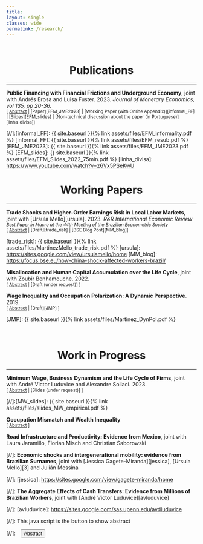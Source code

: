 ```yaml
---
title: 
layout: single
classes: wide
permalink: /research/
---
```

<br/> 



# <center> Publications </center>
- - -

**Public Financing with Financial Frictions and Underground Economy**, joint with Andrés Erosa and Luisa Fuster. 2023. *Journal of Monetary Economics, vol 135, pp 20-36.* <br/> 
<small>[ <a href="#" onclick="visib('undergraound_ff')">Abstract</a> | [Paper][EFM_JME2023] | [Working Paper (with Online Appendix)][informal_FF] | [Slides][EFM_slides] | [Non-technical discussion about the paper (in Portuguese)][linha_divisa]] </small>

<div id="undergraound_ff" style="display: none; text-align: justify; line-height: 1.2" ><small>
What are the aggregate effects of informality in a financially constrained economy? We develop and calibrate an entrepreneurship model to data on matched employer-employee from both formal and informal sectors in Brazil. The model distinguishes between informality on the business side (extensive margin) and the informal hiring by formal firms (intensive margin). We find that when informality is eliminated along both margins, aggregate output increases 9.3%, capital 14.7%, TFP 5.4%, and tax revenue 37%. The output and TFP increases would be much larger if informality were only eliminated on the extensive margin, a result that supports the view that the informal economy can play a positive role in an economy with financial frictions. Finally, we find that the output cost of financing social security in our baseline model is about twice as large as the one in an economy with no frictions.
</small><br><br/></div>

[//]:[informal_FF]: {{ site.baseurl }}{% link assets/files/EFM_informality.pdf %}
[informal_FF]: {{ site.baseurl }}{% link assets/files/EFM_resub.pdf %}
[EFM_JME2023]: {{ site.baseurl }}{% link assets/files/EFM_JME2023.pdf %}
[EFM_slides]: {{ site.baseurl }}{% link assets/files/EFM_Slides_2022_75min.pdf %}
[linha_divisa]: https://www.youtube.com/watch?v=z6Vx5PSeKwU


# <center> Working Papers </center>
- - -


**Trade Shocks and Higher-Order Earnings Risk in Local Labor Markets**, joint with [Ursula Mello][ursula]. 2023. *R&R International Economic Review* <br/> 
<small> *Best Paper in Macro at the 44th Meeting of the Brazilian Econometric Society* </small> <br/> 
<small>[ <a href="#" onclick="visib('trade_risk')">Abstract</a> | [Draft][trade_risk] | [BSE Blog Post][MM_blog]] </small>

<div id="trade_risk" style="display: none; text-align: justify; line-height: 1.2" ><small>
This paper investigates the relationship between international trade and asymmetrical labor income risk. Using the case study of Brazil, we inspect how an increase in import penetration following the China shock impacted the distribution of idiosyncratic earnings changes across the country's local labor markets. We find that an increase in import penetration leads to a more dispersed and negatively skewed distribution. These effects can be explained by an increase in the volatility of hours worked following job and industry transitions, particularly from involuntary job separations. Moreover, the observed increase in the dispersion of the distribution across the years suggests a temporary rise in the persistent risk, stemming from the broad reallocation of labor following the trade shock. Through the lens of an incomplete market model, individuals would be willing to forgo as much as 1.8% of consumption to avoid the riskier labor market. 
</small><br><br/></div>

[trade_risk]: {{ site.baseurl }}{% link assets/files/MartinezMello_trade_risk.pdf %}
[ursula]: https://sites.google.com/view/ursulamello/home
[MM_blog]: https://focus.bse.eu/how-china-shock-affected-workers-brazil/

**Misallocation and Human Capital Accumulation over the Life Cycle**, joint with Zoubir Benhamouche. 2022. <br/> 
<small>[ <a href="#" onclick="visib('HC_misall')">Abstract</a> | [Draft (under request)] ] </small>

<div id="HC_misall" style="display: none; text-align: justify; line-height: 1.2" ><small>
We develop a life cycle occupational choice model with worker and firm heterogeneity and endogenous human capital accumulation. We calibrate the model to the United States using data on schooling and firm size and use it to study the effect of size- dependent distortions in skill accumulation and productivity. In an application to North African countries, we found that removing the size-dependent distortions increases GDP per capita of North African countries by a range of 2.75 times to 4.5 times, a result that is largely accounted for by the human capital accumulation of workers during the life cycle. Increasing the fraction of high-skill workers to the level of the U.S. without addressing firm-level misallocation falls short in closing the gap between developing and developed countries. These results support the view that the lack of incentives and opportunities for human capital accumulation is an important cause of differences in output per capita in developing economies.
</small><br><br/></div>

**Wage Inequality and Occupation Polarization: A Dynamic Perspective**. 2019. <br/>
<small>[ <a href="#" onclick="visib('polariz')">Abstract</a> | [Draft][JMP] ] </small>

<div id="polariz" style="display: none; text-align: justify; line-height: 1.2" ><small>
In this paper, I argue that job polarization, the disappearing of middle wage occupations, can have long lasting effects in the U.S. wage structure. I suggest that, by changing the cross-cohort occupational structure, polarization can impact returns to experience and future wages. Firstly, I document that polarization has different impact across workers of different ages and education. Young workers disproportionally moved to low and high wage occupations in comparison to old workers, with significant differences between educational groups. Secondly, I document substantial heterogeneity in the level and growth of the returns to experience by occupation. Using an overlapping generations model with endogenous education and occupational choice, I show that if there exist complementarities between young and old labor, job polarization can affect the returns to experience. Quantitatively, I use the model to estimate the effect of technological and  demographic changes in the U.S. wage structure accounting for the transition dynamics. During the transition, because of cohort imbalances and occupation switching costs, inequality is higher: college premium can be almost 10% higher than in the steady state and the relative wage of the median with respect to the top occupation is 12% worse. This culminates in a clear policy recommendation: the decrease of occupation switching costs, accelerating the transition and increasing wages of vulnerable groups.
</small><br><br/></div>

[JMP]: {{ site.baseurl }}{% link assets/files/Martinez_DynPol.pdf %}

<br/> 

# <center> Work in Progress </center>
- - -


**Minimum Wage, Business Dynamism and the Life Cycle of Firms**, joint with André Victor Luduvice and Alexandre Sollaci. 2023. <br/>
<small>[ <a href="#" onclick="visib('mw_firms')">Abstract</a> | [Slides (under request)] ] </small>

<div id="mw_firms" style="display: none; text-align: justify; line-height: 1.2" ><small>
This paper studies the effects of the minimum wage on the life cycle of firms. Using matched employer-employee and census data, I analyze the large increase in the federal minimum wage in Brazil between 1999 and 2010. Based on a difference-in-differences approach exploiting exposure of both firms and local labor markets to the minimum wage policy, I find that an increase in the minimum wage: (i) decreases the growth rates of small and young establishments, and (ii) increases the growth rates of old and large establishments. Moreover, establishment exit in affected regions increased following the increase of the minimum wage, although I found no effect on the entry of new firms. While traditional monopsony models cannot account for this result, a neoclassical monopsonistic model where firms face financial frictions can rationalize this finding. 
</small><br><br/></div>

[//]:[MW_slides]: {{ site.baseurl }}{% link assets/files/slides_MW_empirical.pdf %}



**Occupation Mismatch and Wealth Inequality** <br/> 
<small>[ <a href="#" onclick="visib('occ_mism')">Abstract</a> ] </small>

<div id="occ_mism" style="display: none; text-align: justify; line-height: 1.2" ><small>
In this paper, I study the relationship between occupational mismatch and wealth inequality. Using the NLSY79 combined with occupational requirements from the ONET, I show that (i) there is a negative correlation between wealth and under match but no correlation for over match; (ii) this correlation is stronger for young individuals and (iii) under matched individuals have lower future earnings. I show that this is consistent with a life-cycle model with search and on-the-job human capital accumulation. Wealth-poor workers have shorter unemployment spells and accept jobs in mismatched occupations. Nevertheless, they have lower wage growth and lower lifetime income than their wealth-rich counterparts. This implies a trade-off between consumption insurance and higher future wage. Then, I discuss the implications of an increase in age-dependent unemployment benefits.
</small><br><br/></div>




**Road Infrastructure and Productivity: Evidence from Mexico**, joint with Laura Jaramillo, Florian Misch and Christian Saborowski

[//]: **Economic shocks and intergenerational mobility: evidence from Brazilian Surnames**, joint with [Jessica Gagete-Miranda][jessica], [Ursula Mello][3] and Julián Messina

[//]: [jessica]: https://sites.google.com/view/gagete-miranda/home

[//]: **The Aggregate Effects of Cash Transfers: Evidence from Millions of Brazilian Workers**, joint with [André Victor Luduvice][avluduvice] 

[//]: [avluduvice]: https://sites.google.com/sas.upenn.edu/avdluduvice





[//]: This java script is the button to show abstract
<script>
 function visib(id) {
  var x = document.getElementById(id);
  if (x.style.display === "block") {
    x.style.display = "none";
  } else {
    x.style.display = "block";
  }
}
</script>

[//]:&emsp;<button onclick="visib('polariz')" class="btn btn--inverse btn--small">Abstract</button>


